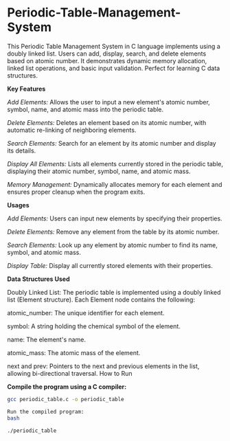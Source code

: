 # Periodic-Table-Management-System
This Periodic Table Management System in C language implements using a doubly linked list. Users can add, display, search, and delete elements based on atomic number. It demonstrates dynamic memory allocation, linked list operations, and basic input validation. Perfect for learning C data structures.

**Key Features**

*Add Elements:* Allows the user to input a new element's atomic number, symbol, name, and atomic mass into the periodic table.

*Delete Elements:* Deletes an element based on its atomic number, with automatic re-linking of neighboring elements.

*Search Elements:* Search for an element by its atomic number and display its details.

*Display All Elements:* Lists all elements currently stored in the periodic table, displaying their atomic number, symbol, name, and atomic mass.

*Memory Management:* Dynamically allocates memory for each element and ensures proper cleanup when the program exits.

**Usages**

*Add Elements:* Users can input new elements by specifying their properties.

*Delete Elements:* Remove any element from the table by its atomic number.

*Search Elements:* Look up any element by atomic number to find its name, symbol, and atomic mass.

*Display Table:* Display all currently stored elements with their properties.

**Data Structures Used**

Doubly Linked List: The periodic table is implemented using a doubly linked list (Element structure). Each Element node contains the following:

atomic_number: The unique identifier for each element.

symbol: A string holding the chemical symbol of the element.

name: The element's name.

atomic_mass: The atomic mass of the element.

next and prev: Pointers to the next and previous elements in the list, allowing bi-directional traversal.
How to Run

**Compile the program using a C compiler:**

```bash
gcc periodic_table.c -o periodic_table

Run the compiled program:
bash

./periodic_table
